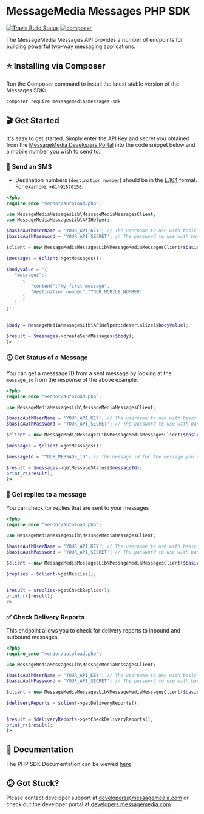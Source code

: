 # MessageMedia Messages PHP SDK
[![Travis Build Status](https://api.travis-ci.org/messagemedia/messages-php-sdk.svg?branch=master)](https://travis-ci.org/messagemedia/messages-php-sdk)
[![composer](https://img.shields.io/badge/composer-v1.1.2-orange.svg)](https://packagist.org/packages/messagemedia/messages-sdk)

The MessageMedia Messages API provides a number of endpoints for building powerful two-way messaging applications.

## ⭐️ Installing via Composer
Run the Composer command to install the latest stable version of the Messages SDK:
```
composer require messagemedia/messages-sdk
```

## 🎬 Get Started
It's easy to get started. Simply enter the API Key and secret you obtained from the [MessageMedia Developers Portal](https://developers.messagemedia.com) into the code snippet below and a mobile number you wish to send to.

### 🚀 Send an SMS
* Destination numbers (`destination_number`) should be in the [E.164](http://en.wikipedia.org/wiki/E.164) format. For example, `+61491570156`.
```php
<?php
require_once "vendor/autoload.php";

use MessageMediaMessagesLib\MessageMediaMessagesClient;
use MessageMediaMessagesLib\APIHelper;

$basicAuthUserName = 'YOUR_API_KEY'; // The username to use with basic authentication
$basicAuthPassword = 'YOUR_API_SECRET'; // The password to use with basic authentication

$client = new MessageMediaMessagesLib\MessageMediaMessagesClient($basicAuthUserName, $basicAuthPassword);

$messages = $client->getMessages();

$bodyValue = '{
   "messages":[
      {
         "content":"My first message",
         "destination_number":"YOUR_MOBILE_NUMBER"
      }
   ]
}';


$body = MessageMediaMessagesLib\APIHelper::deserialize($bodyValue);

$result = $messages->createSendMessages($body);
?>
```

### 🕓 Get Status of a Message
You can get a messsage ID from a sent message by looking at the `message_id` from the response of the above example.
```php
<?php
require_once "vendor/autoload.php";

use MessageMediaMessagesLib\MessageMediaMessagesClient;

$basicAuthUserName = 'YOUR_API_KEY'; // The username to use with basic authentication
$basicAuthPassword = 'YOUR_API_SECRET'; // The password to use with basic authentication

$client = new MessageMediaMessagesLib\MessageMediaMessagesClient($basicAuthUserName, $basicAuthPassword);

$messages = $client->getMessages();

$messageId = 'YOUR_MESSAGE_ID'; // The message id for the message you wish to get the status for

$result = $messages->getMessageStatus($messageId);
print_r($result);
?>
```

### 💬 Get replies to a message
You can check for replies that are sent to your messages
```php
<?php
require_once "vendor/autoload.php";

use MessageMediaMessagesLib\MessageMediaMessagesClient;

$basicAuthUserName = 'YOUR_API_KEY'; // The username to use with basic authentication
$basicAuthPassword = 'YOUR_API_SECRET'; // The password to use with basic authentication

$client = new MessageMediaMessagesLib\MessageMediaMessagesClient($basicAuthUserName, $basicAuthPassword);

$replies = $client->getReplies();


$result = $replies->getCheckReplies();
print_r($result);
?>
```

### ✅ Check Delivery Reports
This endpoint allows you to check for delivery reports to inbound and outbound messages.
```php
<?php
require_once "vendor/autoload.php";

use MessageMediaMessagesLib\MessageMediaMessagesClient;

$basicAuthUserName = 'YOUR_API_KEY'; // The username to use with basic authentication
$basicAuthPassword = 'YOUR_API_SECRET'; // The password to use with basic authentication

$client = new MessageMediaMessagesLib\MessageMediaMessagesClient($basicAuthUserName, $basicAuthPassword);

$deliveryReports = $client->getDeliveryReports();


$result = $deliveryReports->getCheckDeliveryReports();
print_r($result);
?>
```

## 📕 Documentation
The PHP SDK Documentation can be viewed [here](DOCUMENTATION.md)

## 😕 Got Stuck?
Please contact developer support at developers@messagemedia.com or check out the developer portal at [developers.messagemedia.com](https://developers.messagemedia.com/)
